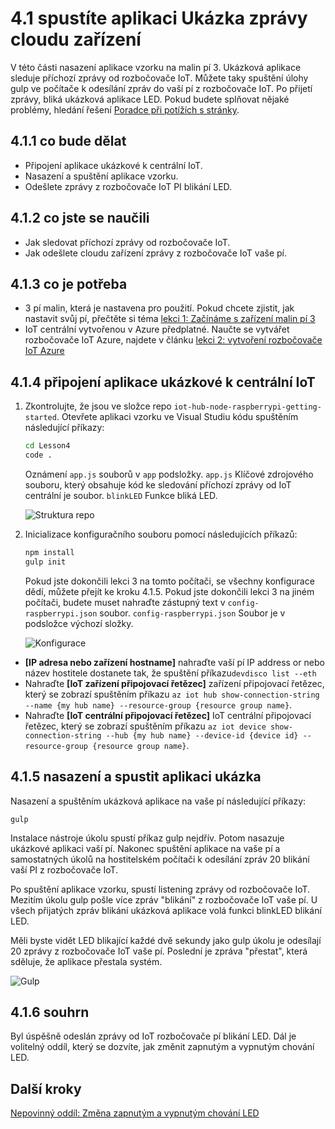 <properties
 pageTitle="Spusťte aplikaci Ukázka zprávy cloudu zařízení | Microsoft Azure"
 description="Ukázka aplikaci lekci 4 kompatibilní s vaší pí a sleduje příchozí zprávy od rozbočovače IoT. Nový úkol gulp odesílat zprávy vaše pí z rozbočovače IoT blikání LED."
 services="iot-hub"
 documentationCenter=""
 authors="shizn"
 manager="timlt"
 tags=""
 keywords=""/>

<tags
 ms.service="iot-hub"
 ms.devlang="multiple"
 ms.topic="article"
 ms.tgt_pltfrm="na"
 ms.workload="na"
 ms.date="10/21/2016"
 ms.author="xshi"/>

# <a name="41-run-the-sample-application-to-receive-cloud-to-device-messages"></a>4.1 spustíte aplikaci Ukázka zprávy cloudu zařízení

V této části nasazení aplikace vzorku na malin pí 3. Ukázková aplikace sleduje příchozí zprávy od rozbočovače IoT. Můžete taky spuštění úlohy gulp ve počítače k odesílání zpráv do vaší pí z rozbočovače IoT. Po přijetí zprávy, bliká ukázková aplikace LED. Pokud budete splňovat nějaké problémy, hledání řešení [Poradce při potížích s stránky](iot-hub-raspberry-pi-kit-node-troubleshooting.md).

## <a name="411-what-you-will-do"></a>4.1.1 co bude dělat

- Připojení aplikace ukázkové k centrální IoT.
- Nasazení a spuštění aplikace vzorku.
- Odešlete zprávy z rozbočovače IoT PI blikání LED.

## <a name="412-what-you-will-learn"></a>4.1.2 co jste se naučili

- Jak sledovat příchozí zprávy od rozbočovače IoT.
- Jak odešlete cloudu zařízení zprávy z rozbočovače IoT vaše pí. 

## <a name="413-what-do-you-need"></a>4.1.3 co je potřeba

- 3 pí malin, která je nastavena pro použití. Pokud chcete zjistit, jak nastavit svůj pí, přečtěte si téma [lekci 1: Začínáme s zařízení malin pí 3](iot-hub-raspberry-pi-kit-node-get-started.md)
- IoT centrální vytvořenou v Azure předplatné. Naučte se vytvářet rozbočovače IoT Azure, najdete v článku [lekci 2: vytvoření rozbočovače IoT Azure](iot-hub-raspberry-pi-kit-node-get-started.md)

## <a name="414-connect-the-sample-application-to-your-iot-hub"></a>4.1.4 připojení aplikace ukázkové k centrální IoT

1. Zkontrolujte, že jsou ve složce repo `iot-hub-node-raspberrypi-getting-started`. Otevřete aplikaci vzorku ve Visual Studiu kódu spuštěním následující příkazy:

    ```bash
    cd Lesson4
    code .
    ```

    Oznámení `app.js` souborů v `app` podsložky. `app.js` Klíčové zdrojového souboru, který obsahuje kód ke sledování příchozí zprávy od IoT centrální je soubor. `blinkLED` Funkce bliká LED.

    ![Struktura repo](media/iot-hub-raspberry-pi-lessons/lesson4/repo_structure.png)

2. Inicializace konfiguračního souboru pomocí následujících příkazů:

    ```bash
    npm install
    gulp init
    ```

    Pokud jste dokončili lekci 3 na tomto počítači, se všechny konfigurace dědí, můžete přejít ke kroku 4.1.5. Pokud jste dokončili lekci 3 na jiném počítači, budete muset nahraďte zástupný text v `config-raspberrypi.json` soubor. `config-raspberrypi.json` Soubor je v podsložce výchozí složky.

    ![Konfigurace](media/iot-hub-raspberry-pi-lessons/lesson4/config_raspberrypi.png)

- **[IP adresa nebo zařízení hostname]** nahraďte vaší pí IP address or nebo název hostitele dostanete tak, že spuštění příkazu`devdisco list --eth`
- Nahraďte **[IoT zařízení připojovací řetězec]** zařízení připojovací řetězec, který se zobrazí spuštěním příkazu `az iot hub show-connection-string --name {my hub name} --resource-group {resource group name}`.
- Nahraďte **[IoT centrální připojovací řetězec]** IoT centrální připojovací řetězec, který se zobrazí spuštěním příkazu `az iot device show-connection-string --hub {my hub name} --device-id {device id} --resource-group {resource group name}`.

## <a name="415-deploy-and-run-the-sample-application"></a>4.1.5 nasazení a spustit aplikaci ukázka

Nasazení a spuštěním ukázková aplikace na vaše pí následující příkazy:
  
```
gulp
```

Instalace nástroje úkolu spustí příkaz gulp nejdřív. Potom nasazuje ukázkové aplikaci vaší pí. Nakonec spuštění aplikace na vaše pí a samostatných úkolů na hostitelském počítači k odesílání zpráv 20 blikání vaší PI z rozbočovače IoT.

Po spuštění aplikace vzorku, spustí listening zprávy od rozbočovače IoT. Mezitím úkolu gulp pošle více zpráv "blikání" z rozbočovače IoT vaše pí. U všech přijatých zpráv blikání ukázková aplikace volá funkci blinkLED blikání LED.

Měli byste vidět LED blikající každé dvě sekundy jako gulp úkolu je odesílají 20 zprávy z rozbočovače IoT vaše pí. Poslední je zpráva "přestat", která sděluje, že aplikace přestala systém.

![Gulp](media/iot-hub-raspberry-pi-lessons/lesson4/gulp_blink.png)

## <a name="416-summary"></a>4.1.6 souhrn

Byl úspěšně odeslán zprávy od IoT rozbočovače pí blikání LED. Dál je volitelný oddíl, který se dozvíte, jak změnit zapnutým a vypnutým chování LED.

## <a name="next-steps"></a>Další kroky

[Nepovinný oddíl: Změna zapnutým a vypnutým chování LED](iot-hub-raspberry-pi-kit-node-lesson4-change-led-behavior.md)
